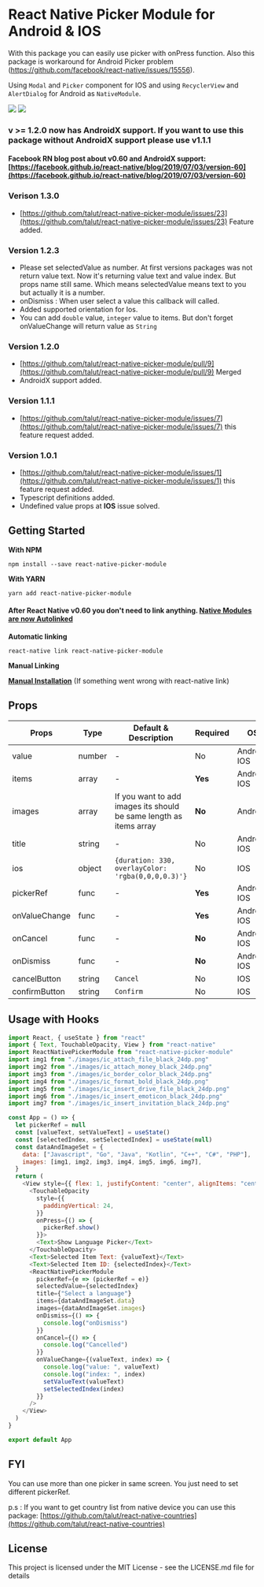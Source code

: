 # React Native Picker Module for Android & IOS

With this package you can easily use picker with onPress function.
Also this package is workaround for Android Picker problem (https://github.com/facebook/react-native/issues/15556). 

Using `Modal` and `Picker` component for IOS and using `RecyclerView` and `AlertDialog` for Android as `NativeModule`. 


<img src="./docs/android-picker-module.png"> <img src="./docs/ios-picker-module.png">

### v >= 1.2.0 now has AndroidX support. If you want to use this package without AndroidX support please use v1.1.1
#### Facebook RN blog post about v0.60 and AndroidX support: [https://facebook.github.io/react-native/blog/2019/07/03/version-60](https://facebook.github.io/react-native/blog/2019/07/03/version-60)

### Verison 1.3.0
- [https://github.com/talut/react-native-picker-module/issues/23](https://github.com/talut/react-native-picker-module/issues/23) Feature added.


### Version 1.2.3
- Please set selectedValue as number. At first versions packages was not return value text. Now it's returning value text and value index. But props name still same. Which means selectedValue means text to you but actually it is a number.
- onDismiss : When user select a value this callback will called.
- Added supported orientation for Ios.
- You can add  `double` value, `integer` value to items. But don't forget onValueChange will return value as `String`

### Version 1.2.0
- [https://github.com/talut/react-native-picker-module/pull/9](https://github.com/talut/react-native-picker-module/pull/9) Merged
- AndroidX support added.

### Version 1.1.1

- [https://github.com/talut/react-native-picker-module/issues/7](https://github.com/talut/react-native-picker-module/issues/7) this feature request added.

### Version 1.0.1

- [https://github.com/talut/react-native-picker-module/issues/1](https://github.com/talut/react-native-picker-module/issues/1) this feature request added.
- Typescript definitions added.
- Undefined value props at **IOS** issue solved.

## Getting Started

**With NPM**

```
npm install --save react-native-picker-module
```

**With YARN**

```
yarn add react-native-picker-module
```

#### After React Native v0.60 you don't need to link anything. [Native Modules are now Autolinked](https://facebook.github.io/react-native/blog/2019/07/03/version-60#native-modules-are-now-autolinked)

**Automatic linking**

```
react-native link react-native-picker-module
```

**Manual Linking**

**[Manual Installation](/docs/manual-installation.md)** (If something went wrong with react-native link)

## Props

| Props       | Type | Default & Description                            | Required | OS         |
|-------------|------|--------------------------------------------------|----------|------------|
|value        |number|-                                                 |No        |Android, IOS|
|items        |array |-                                                 |**Yes**   |Android, IOS|
|images       |array |If you want to add images its should be same length as items array |**No**    |Android|
|title        |string|-                                                 |No        |Android, IOS|
|ios          |object|`{duration: 330, overlayColor: 'rgba(0,0,0,0.3)'}`|No        |IOS         |
|pickerRef    |func  |-                                                 |**Yes**   |Android, IOS|
|onValueChange|func  |-                                                 |**Yes**   |Android, IOS|
|onCancel     |func  |-                                                 |**No**    |Android, IOS|
|onDismiss    |func  |-                                                 |**No**    |Android, IOS|
|cancelButton |string|`Cancel`                                          |No        |IOS         |
|confirmButton|string|`Confirm`                                         |No        |IOS         |


## Usage with Hooks
```javascript
import React, { useState } from "react"
import { Text, TouchableOpacity, View } from "react-native"
import ReactNativePickerModule from "react-native-picker-module"
import img1 from "./images/ic_attach_file_black_24dp.png"
import img2 from "./images/ic_attach_money_black_24dp.png"
import img3 from "./images/ic_border_color_black_24dp.png"
import img4 from "./images/ic_format_bold_black_24dp.png"
import img5 from "./images/ic_insert_drive_file_black_24dp.png"
import img6 from "./images/ic_insert_emoticon_black_24dp.png"
import img7 from "./images/ic_insert_invitation_black_24dp.png"

const App = () => {
  let pickerRef = null
  const [valueText, setValueText] = useState()
  const [selectedIndex, setSelectedIndex] = useState(null)
  const dataAndImageSet = {
    data: ["Javascript", "Go", "Java", "Kotlin", "C++", "C#", "PHP"],
    images: [img1, img2, img3, img4, img5, img6, img7],
  }
  return (
    <View style={{ flex: 1, justifyContent: "center", alignItems: "center" }}>
      <TouchableOpacity
        style={{
          paddingVertical: 24,
        }}
        onPress={() => {
          pickerRef.show()
        }}>
        <Text>Show Language Picker</Text>
      </TouchableOpacity>
      <Text>Selected Item Text: {valueText}</Text>
      <Text>Selected Item ID: {selectedIndex}</Text>
      <ReactNativePickerModule
        pickerRef={e => (pickerRef = e)}
        selectedValue={selectedIndex}
        title={"Select a language"}
        items={dataAndImageSet.data}
        images={dataAndImageSet.images}
        onDismiss={() => {
          console.log("onDismiss")
        }}
        onCancel={() => {
          console.log("Cancelled")
        }}
        onValueChange={(valueText, index) => {
          console.log("value: ", valueText)
          console.log("index: ", index)
          setValueText(valueText)
          setSelectedIndex(index)
        }}
      />
    </View>
  )
}

export default App

```

## FYI
You can use more than one picker in same screen. You just need to set different pickerRef. 

p.s : If you want to get country list from native device you can use this package: [https://github.com/talut/react-native-countries](https://github.com/talut/react-native-countries)

## License
This project is licensed under the MIT License - see the LICENSE.md file for details
